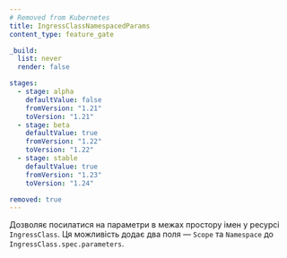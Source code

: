 ```yaml
---
# Removed from Kubernetes
title: IngressClassNamespacedParams
content_type: feature_gate

_build:
  list: never
  render: false

stages:
  - stage: alpha 
    defaultValue: false
    fromVersion: "1.21"
    toVersion: "1.21"
  - stage: beta 
    defaultValue: true
    fromVersion: "1.22"
    toVersion: "1.22"    
  - stage: stable
    defaultValue: true
    fromVersion: "1.23"
    toVersion: "1.24"    

removed: true
---
```

Дозволяє посилатися на параметри в межах простору імен у ресурсі `IngressClass`. Ця можливість додає два поля — `Scope` та `Namespace` до `IngressClass.spec.parameters`.
